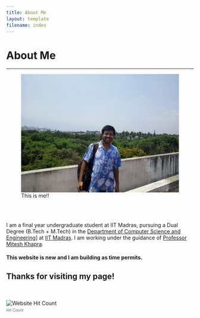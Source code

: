 ```yaml
---
title: About Me
layout: template
filename: index
---
```


# About Me


--------------------------
 <figure>
  <img src="/images/ishu_cse.jpg" alt="Ishu Dharmendra Garg"  align="center">
  <figcaption>This is me!!</figcaption>
</figure> 
<br><br>

I am a final year undergraduate student at IIT Madras, pursuing a Dual Degree (B.Tech + M.Tech) in the <a href="http://www.cse.iitm.ac.in">Department of Computer Science and Engineering]</a> at <a href="http://www.iitm.ac.in">IIT Madras</a>. I am working under the guidance of <a href="http://www.cse.iitm.ac.in/~miteshk/">Professor Mitesh Khapra</a>.

<h4> This website is new and I am building as time permits.
<h2> Thanks for visiting my page!</h2><br><br>
<!-- hitwebcounter Code START -->
<img src="http://hitwebcounter.com/counter/counter.php?page=6801196&style=0024&nbdigits=5&type=page&initCount=131" title="Website Hit Count" Alt="Website Hit Count" border="0" ><br/>
<a href="http://www.hitwebcounter.com" title="Hit Count" 
target="_blank" style="font-family: Arial, Helvetica, sans-serif; 
font-size: 11px; color: #6E6A68; text-decoration: none ;"><em>Hit Count</em></a>
